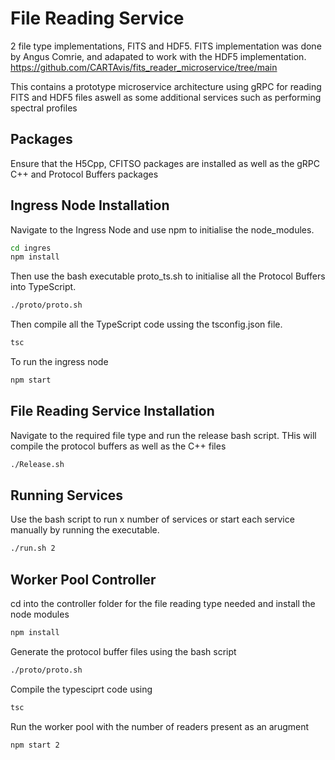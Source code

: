 # File Reading Service

2 file type implementations, FITS and HDF5. 
FITS implementation was done by Angus Comrie, and adapated to work with the HDF5 implementation.
https://github.com/CARTAvis/fits_reader_microservice/tree/main 

This contains a prototype microservice architecture using gRPC for reading FITS and HDF5 files aswell as some additional services such as performing spectral profiles

## Packages 
Ensure that the H5Cpp, CFITSO packages are installed as well as the gRPC C++ and Protocol Buffers packages

## Ingress Node Installation

Navigate to the Ingress Node and use npm to initialise the node_modules.

```bash
cd ingres
npm install
```

Then use the bash executable proto_ts.sh to initialise all the Protocol Buffers into TypeScript.

```bash
./proto/proto.sh
```

Then compile all the TypeScript code ussing the tsconfig.json file.

```bash
tsc
```

To run the ingress node
```bash
npm start
```

## File Reading Service Installation

Navigate to the required file type and run the release bash script. THis will compile the protocol buffers as well as the C++ files
```bash
./Release.sh
```

## Running Services 

Use the bash script to run x number of services or start each service manually by running the executable.

```bash
./run.sh 2
```

## Worker Pool  Controller

cd into the controller folder for the file reading type needed and install the node modules
```bash
npm install
```

Generate the protocol buffer files using the bash script

```bash
./proto/proto.sh
```

Compile the typesciprt code using 
```bash
tsc
```

Run the worker pool with the number of readers present as an arugment 
```bash
npm start 2
```
